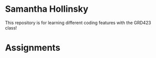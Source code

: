 # Samantha Hollinsky
This repository is for learning different coding features with the GRD423 class!
# Assignments
